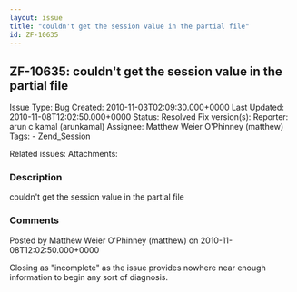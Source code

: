 ```yaml
---
layout: issue
title: "couldn't get the session value in the partial file"
id: ZF-10635
---
```


ZF-10635: couldn't get the session value in the partial file
------------------------------------------------------------

 Issue Type: Bug Created: 2010-11-03T02:09:30.000+0000 Last Updated: 2010-11-08T12:02:50.000+0000 Status: Resolved Fix version(s): 
 Reporter:  arun c kamal (arunkamal)  Assignee:  Matthew Weier O'Phinney (matthew)  Tags: - Zend\_Session
 
 Related issues: 
 Attachments: 
### Description

couldn't get the session value in the partial file

 

 

### Comments

Posted by Matthew Weier O'Phinney (matthew) on 2010-11-08T12:02:50.000+0000

Closing as "incomplete" as the issue provides nowhere near enough information to begin any sort of diagnosis.

 

 
